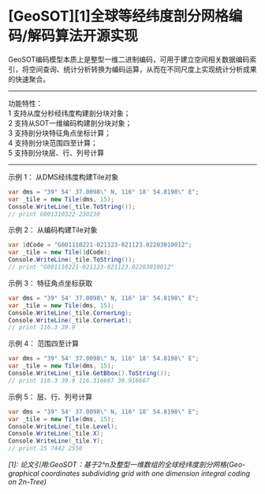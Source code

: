﻿# [GeoSOT][1]全球等经纬度剖分网格编码/解码算法开源实现
  
GeoSOT编码模型本质上是整型一维二进制编码，可用于建立空间相关数据编码索引，将空间查询、统计分析转换为编码运算，从而在不同尺度上实现统计分析成果的快速聚合。  

***
功能特性：  
1 支持从度分秒经纬度构建剖分块对象；  
2 支持从SOT一维编码构建剖分块对象；  
3 支持剖分块特征角点坐标计算；  
4 支持剖分块范围四至计算；  
5 支持剖分块层、行、列号计算  
***

示例 1： 从DMS经纬度构建Tile对象  
```csharp
var dms = "39° 54' 37.0098\" N, 116° 18' 54.8198\" E";  
var _tile = new Tile(dms, 15);  
Console.WriteLine(_tile.ToString());  
// print G001310322-230230
```

示例 2： 从编码构建Tile对象  
```csharp
var 1dCode = "G001110221-021123-021123.02203010012";  
var _tile = new Tile(1dCode);  
Console.WriteLine(_tile.ToString());  
// print "G001110221-021123-021123.02203010012"  
```

示例 3： 特征角点坐标获取  
```csharp
var dms = "39° 54' 37.0098\" N, 116° 18' 54.8198\" E";  
var _tile = new Tile(dms, 15);  
Console.WriteLine(_tile.CornerLng);  
Console.WriteLine(_tile.CornerLat);  
// print 116.3 39.9  
```

示例 4： 范围四至计算  
```csharp
var dms = "39° 54' 37.0098\" N, 116° 18' 54.8198\" E";  
var _tile = new Tile(dms, 15);  
Console.WriteLine(_tile.GetBbox().ToString());  
// print 116.3 39.9 116.316667 39.916667  
```

示例 5： 层、行、列号计算  
```csharp
var dms = "39° 54' 37.0098\" N, 116° 18' 54.8198\" E";  
var _tile = new Tile(dms, 15);  
Console.WriteLine(_tile.Level);  
Console.WriteLine(_tile.X);  
Console.WriteLine(_tile.Y);  
// print 15 7442 2550  
```

_[1]: 论文引用:GeoSOT：基于2^n及整型一维数组的全球经纬度剖分网格(Geo-graphical coordinates subdividing grid with one dimension integral coding on 2n-Tree)_